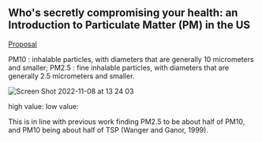 ## Who's secretly compromising your health: an Introduction to Particulate Matter (PM) in the US

[Proposal](https://shueze.github.io/CLIM680-project/proposal)

PM10 : inhalable particles, with diameters that are generally 10 micrometers and smaller;
PM2.5 : fine inhalable particles, with diameters that are generally 2.5 micrometers and smaller.



![Screen Shot 2022-11-08 at 13 24 03](https://user-images.githubusercontent.com/49365141/200650716-d2d5b395-9cfb-4d87-844a-7675c4eb8104.png)

high value:
low  value:








This is in line with previous work finding PM2.5 to be about half of PM10, and PM10 being about half of TSP (Wanger and Ganor, 1999).




